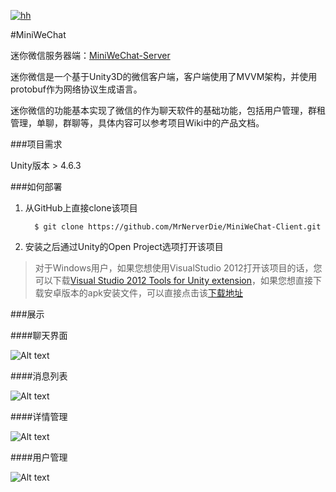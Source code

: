 [![hh](http://images.cnblogs.com/cnblogs_com/neverdie/685942/o_MiniWeChat-logo.png)](https://github.com/MrNerverDie/MiniWeChat-Client)

#MiniWeChat

迷你微信服务器端：[MiniWeChat-Server](https://github.com/MrNerverDie/MiniWeChat-Server)

迷你微信是一个基于Unity3D的微信客户端，客户端使用了MVVM架构，并使用protobuf作为网络协议生成语言。

迷你微信的功能基本实现了微信的作为聊天软件的基础功能，包括用户管理，群租管理，单聊，群聊等，具体内容可以参考项目Wiki中的产品文档。

###项目需求

Unity版本 > 4.6.3

###如何部署

1. 从GitHub上直接clone该项目

	     $ git clone https://github.com/MrNerverDie/MiniWeChat-Client.git

2. 安装之后通过Unity的Open Project选项打开该项目

>  对于Windows用户，如果您想使用VisualStudio 2012打开该项目的话，您可以下载[Visual Studio 2012 Tools for Unity extension](https://visualstudiogallery.msdn.microsoft.com/7ab11d2a-f413-4ed6-b3de-ff1d05157714/)，如果您想直接下载安卓版本的apk安装文件，可以直接点击该[下载地址](http://7xiw0o.com1.z0.glb.clouddn.com/MiniWeChat.apk)

###展示

####聊天界面

![Alt text](http://images.cnblogs.com/cnblogs_com/neverdie/685942/o_ex01.jpg)

####消息列表

![Alt text](http://images.cnblogs.com/cnblogs_com/neverdie/685942/o_ex02.jpg)

####详情管理

![Alt text](http://images.cnblogs.com/cnblogs_com/neverdie/685942/o_ex03.jpg)

####用户管理

![Alt text](http://images.cnblogs.com/cnblogs_com/neverdie/685942/o_ex04.jpg)
